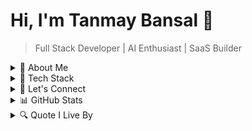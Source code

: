 # Hi, I'm Tanmay Bansal 👋

> Full Stack Developer | AI Enthusiast | SaaS Builder

<details>
<summary>🚀 About Me</summary>

- 🌟 B.Tech IT student at Delhi Technological University (DTU).
- 💡 Passionate about building scalable SaaS products and AI-powered platforms.
- 🔄 Constantly learning and pushing the boundaries of technology.
- 💭 I love collaborating on impactful projects and open-source contributions.

</details>

<details>
<summary>🔧 Tech Stack</summary>

**Languages:**
- C++ | Python | TypeScript | SQL | HTML | CSS

**Frameworks/Libraries:**
- Next.js | React.js | Node.js | LangChain | Prisma | Tailwind CSS | TensorFlow | Scikit-learn

**Databases:**
- PostgreSQL | MongoDB | Firebase | NeonDB

**Tools:**
- Git/GitHub | Stripe | Appwrite | Mailtrap | Cloudflare Workers | Postman

**Other Skills:**
- Machine Learning | Deep Learning | Data Structures and Algorithms | Database Management

</details>

<details>
<summary>📢 Let's Connect</summary>

- **Portfolio:** [tanmay.space](https://tanmay.space)
- **LinkedIn:** [Tanmay Bansal](https://www.linkedin.com/in/tanmay-bansal-40bb44199/)
- **GitHub:** [TanmayBansa1](https://github.com/TanmayBansa1)
- **Email:** [tanmaybansal_se22a13_09@dtu.ac.in](mailto:tanmaybansal_se22a13_09@dtu.ac.in)

</details>

<details>
<summary>📊 GitHub Stats</summary>

<p align="center">
  <img src="https://github-readme-stats.vercel.app/api?username=TanmayBansa1&show_icons=true&theme=tokyonight" alt="Tanmay's GitHub Stats" />
  <br />
  <img src="https://github-readme-streak-stats.herokuapp.com/?user=TanmayBansa1&theme=tokyonight" alt="Tanmay's GitHub Streak" />
  <br />
  <img src="https://github-readme-stats.vercel.app/api/top-langs/?username=TanmayBansa1&layout=compact&theme=tokyonight" alt="Top Languages" />
</p>

</details>

<details>
<summary>🔍 Quote I Live By</summary>

> "Stay hungry, stay foolish." – Steve Jobs

</details>
